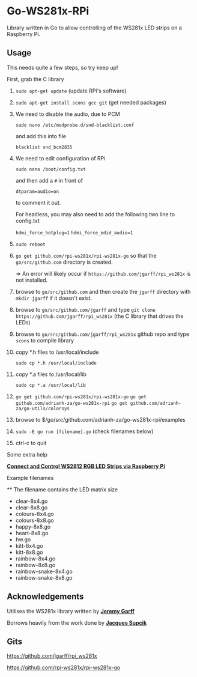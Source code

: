 # Go-WS281x-RPi

Library written in Go to allow controlling of the WS281x LED strips on a Raspberry Pi.

## Usage ##

This needs quite a few steps, so try keep up!

First, grab the C library

1.  `sudo apt-get update`  (update RPi's software)

2.  `sudo apt-get install scons gcc git`  (get needed packages)

3.  We need to disable the audio, due to PCM

    `sudo nano /etc/modprobe.d/snd-blacklist.conf`

    and add this into file

    `blacklist snd_bcm2835`

4.  We need to edit configuration of RPi

    `sudo nano /boot/config.txt`

    and then add a `#` in front of

    `dtparam=audio=on`

    to comment it out.

    For headless, you may also need to add the following two line to config.txt

    `hdmi_force_hotplug=1`
    `hdmi_force_edid_audio=1`

5.  `sudo reboot`

6. `go get github.com/rpi-ws281x/rpi-ws281x-go` so that the `go/src/github.com` directory is created.

    => An error will likely occur if `https://github.com/jgarff/rpi_ws281x` is not installed.

7.  browse to `go/src/github.com` and then create the `jgarff` directory with  `mkdir jgarff` if it doesn't exist.  

8.  browse to `go/src/github.com/jgarff` and type  `git clone https://github.com/jgarff/rpi_ws281x`  (the C library that drives the LEDs)

9.  browse to  `go/src/github.com/jgarff/rpi_ws281x` github repo and type `scons` to compile library

10. copy *.h files to /usr/local/include

    `sudo cp *.h /usr/local/include`

11. copy *.a files to /usr/local/lib

    `sudo cp *.a /usr/local/lib`
    
12. `go get github.com/rpi-ws281x/rpi-ws281x-go`
    `go get github.com/adrianh-za/go-ws281x-rpi`
    `go get github.com/adrianh-za/go-utils/colorsys`

13. browse to $/go/src/github.com/adrianh-za/go-ws281x-rpi/examples

14. `sudo -E go run [filename].go`  (check filenames below)

15. ctrl-c to quit

Some extra help

<b><a href="https://tutorials-raspberrypi.com/connect-control-raspberry-pi-ws2812-rgb-led-strips/" target="_blank">Connect and Control WS2812 RGB LED Strips via Raspberry Pi</a></b>

Example filenames

** The filename contains the LED matrix size

* clear-8x4.go
* clear-8x8.go
* colours-8x4.go
* colours-8x8.go
* happy-8x8.go
* heart-8x8.go
* hw.go
* kitt-8x4.go
* kitt-8x8.go
* rainbow-8x4.go
* rainbow-8x8.go
* rainbow-snake-8x4.go
* rainbow-snake-8x8.go

## Acknowledgements ##

Utilises the WS281x library written by <b><a href="https://github.com/jgarff" target="_blank">Jeremy Garff</a></b>

Borrows heavily from the work done by <b><a href="https://github.com/supcik" target="_blank">Jacques Supcik</a></b>

## Gits ##

https://github.com/jgarff/rpi_ws281x

https://github.com/rpi-ws281x/rpi-ws281x-go
